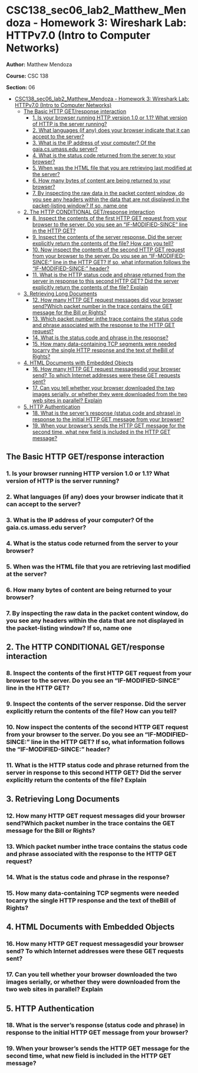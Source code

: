 # CSC138_sec06_lab2_Matthew_Mendoza - Homework 3: Wireshark Lab: HTTPv7.0 (Intro to Computer Networks)

**Author:** Matthew Mendoza

**Course:** CSC 138

**Section:** 06

- [CSC138_sec06_lab2_Matthew_Mendoza - Homework 3: Wireshark Lab: HTTPv7.0 (Intro to Computer Networks)](#csc138_sec06_lab2_matthew_mendoza---homework-3-wireshark-lab-httpv70-intro-to-computer-networks)
  - [The Basic HTTP GET/response interaction](#the-basic-http-getresponse-interaction)
    - [1. Is your browser running HTTP version 1.0 or 1.1? What version of HTTP is the server running?](#1-is-your-browser-running-http-version-10-or-11-what-version-of-http-is-the-server-running)
    - [2. What languages (if any) does your browser indicate that it can accept to the server?](#2-what-languages-if-any-does-your-browser-indicate-that-it-can-accept-to-the-server)
    - [3. What is the IP address of your computer? Of the gaia.cs.umass.edu server?](#3-what-is-the-ip-address-of-your-computer-of-the-gaiacsumassedu-server)
    - [4. What is the status code returned from the server to your browser?](#4-what-is-the-status-code-returned-from-the-server-to-your-browser)
    - [5. When was the HTML file that you are retrieving last modified at the server?](#5-when-was-the-html-file-that-you-are-retrieving-last-modified-at-the-server)
    - [6. How many bytes of content are being returned to your browser?](#6-how-many-bytes-of-content-are-being-returned-to-your-browser)
    - [7. By inspecting the raw data in the packet content window, do you see any headers within the data that are not displayed in the packet-listing window? If so, name one](#7-by-inspecting-the-raw-data-in-the-packet-content-window-do-you-see-any-headers-within-the-data-that-are-not-displayed-in-the-packet-listing-window-if-so-name-one)
  - [2. The HTTP CONDITIONAL GET/response interaction](#2-the-http-conditional-getresponse-interaction)
    - [8. Inspect the contents of the first HTTP GET request from your browser to the server. Do you see an “IF-MODIFIED-SINCE” line in the HTTP GET?](#8-inspect-the-contents-of-the-first-http-get-request-from-your-browser-to-the-server-do-you-see-an-if-modified-since-line-in-the-http-get)
    - [9. Inspect the contents of the server response. Did the server explicitly return the contents of the file? How can you tell?](#9-inspect-the-contents-of-the-server-response-did-the-server-explicitly-return-the-contents-of-the-file-how-can-you-tell)
    - [10. Now inspect the contents of the second HTTP GET request from your browser to the server. Do you see an “IF-MODIFIED-SINCE:” line in the HTTP GET? If so, what information follows the “IF-MODIFIED-SINCE:” header?](#10-now-inspect-the-contents-of-the-second-http-get-request-from-your-browser-to-the-server-do-you-see-an-if-modified-since-line-in-the-http-get-if-so-what-information-follows-the-if-modified-since-header)
    - [11. What is the HTTP status code and phrase returned from the server in response to this second HTTP GET? Did the server explicitly return the contents of the file? Explain](#11-what-is-the-http-status-code-and-phrase-returned-from-the-server-in-response-to-this-second-http-get-did-the-server-explicitly-return-the-contents-of-the-file-explain)
  - [3. Retrieving Long Documents](#3-retrieving-long-documents)
    - [12. How many HTTP GET request messages did your browser send?Which packet number in the trace contains the GET message for the Bill or Rights?](#12-how-many-http-get-request-messages-did-your-browser-sendwhich-packet-number-in-the-trace-contains-the-get-message-for-the-bill-or-rights)
    - [13. Which packet number inthe trace contains the status code and phrase associated with the response to the HTTP GET request?](#13-which-packet-number-inthe-trace-contains-the-status-code-and-phrase-associated-with-the-response-to-the-http-get-request)
    - [14. What is the status code and phrase in the response?](#14-what-is-the-status-code-and-phrase-in-the-response)
    - [15. How many data-containing TCP segments were needed tocarry the single HTTP response and the text of theBill of Rights?](#15-how-many-data-containing-tcp-segments-were-needed-tocarry-the-single-http-response-and-the-text-of-thebill-of-rights)
  - [4. HTML Documents with Embedded Objects](#4-html-documents-with-embedded-objects)
    - [16. How many HTTP GET request messagesdid your browser send? To which Internet addresses were these GET requests sent?](#16-how-many-http-get-request-messagesdid-your-browser-send-to-which-internet-addresses-were-these-get-requests-sent)
    - [17. Can you tell whether your browser downloaded the two images serially, or whether they were downloaded from the two web sites in parallel? Explain](#17-can-you-tell-whether-your-browser-downloaded-the-two-images-serially-or-whether-they-were-downloaded-from-the-two-web-sites-in-parallel-explain)
  - [5. HTTP Authentication](#5-http-authentication)
    - [18. What is the server’s response (status code and phrase) in response to the initial HTTP GET message from your browser?](#18-what-is-the-servers-response-status-code-and-phrase-in-response-to-the-initial-http-get-message-from-your-browser)
    - [19. When your browser’s sends the HTTP GET message for the second time, what new field is included in the HTTP GET message?](#19-when-your-browsers-sends-the-http-get-message-for-the-second-time-what-new-field-is-included-in-the-http-get-message)

## The Basic HTTP GET/response interaction

### 1. Is your browser running HTTP version 1.0 or 1.1? What version of HTTP is the server running?

### 2. What languages (if any) does your browser indicate that it can accept to the server?

### 3. What is the IP address of your computer? Of the gaia.cs.umass.edu server?

### 4. What is the status code returned from the server to your browser?

### 5. When was the HTML file that you are retrieving last modified at the server?

### 6. How many bytes of content are being returned to your browser?

### 7. By inspecting the raw data in the packet content window, do you see any headers within the data that are not displayed in the packet-listing window? If so, name one

## 2. The HTTP CONDITIONAL GET/response interaction

### 8. Inspect the contents of the first HTTP GET request from your browser to the server. Do you see an “IF-MODIFIED-SINCE” line in the HTTP GET?

### 9. Inspect the contents of the server response. Did the server explicitly return the contents of the file? How can you tell?

### 10. Now inspect the contents of the second HTTP GET request from your browser to the server. Do you see an “IF-MODIFIED-SINCE:” line in the HTTP GET? If so, what information follows the “IF-MODIFIED-SINCE:” header?

### 11. What is the HTTP status code and phrase returned from the server in response to this second HTTP GET? Did the server explicitly return the contents of the file? Explain

## 3. Retrieving Long Documents

### 12. How many HTTP GET request messages did your browser send?Which packet number in the trace contains the GET message for the Bill or Rights?

### 13. Which packet number inthe trace contains the status code and phrase associated with the response to the HTTP GET request?

### 14. What is the status code and phrase in the response?

### 15. How many data-containing TCP segments were needed tocarry the single HTTP response and the text of theBill of Rights?

## 4. HTML Documents with Embedded Objects

### 16. How many HTTP GET request messagesdid your browser send? To which Internet addresses were these GET requests sent?

### 17. Can you tell whether your browser downloaded the two images serially, or whether they were downloaded from the two web sites in parallel? Explain

## 5. HTTP Authentication

### 18. What is the server’s response (status code and phrase) in response to the initial HTTP GET message from your browser?

### 19. When your browser’s sends the HTTP GET message for the second time, what new field is included in the HTTP GET message?
